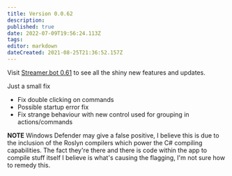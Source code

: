 ```yaml
---
title: Version 0.0.62
description:
published: true
date: 2022-07-09T19:56:24.113Z
tags:
editor: markdown
dateCreated: 2021-08-25T21:36:52.157Z
---
```


Visit [Streamer.bot 0.61](Version-0.61) to see all the shiny new features and updates.

Just a small fix

* Fix double clicking on commands
* Possible startup error fix
* Fix strange behaviour with new control used for grouping in actions/commands

**NOTE** Windows Defender may give a false positive, I believe this is due to the inclusion of the Roslyn compilers which power the C# compiling capabilities. The fact they're there and there is code within the app to compile stuff itself I believe is what's causing the flagging, I'm not sure how to remedy this.